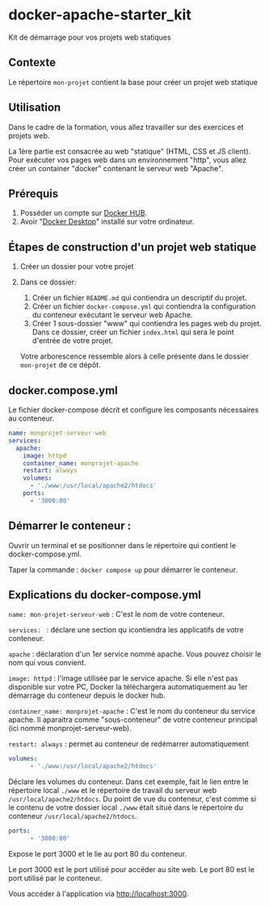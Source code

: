 # docker-apache-starter_kit

Kit de démarrage pour vos projets web statiques

## Contexte 

Le répertoire `mon-projet` contient la base pour créer un projet web statique

## Utilisation

Dans le cadre de la formation, vous allez travailler sur des exercices et projets web.

La 1ère partie est consacrée au web "statique" (HTML, CSS et JS client). Pour exécuter vos pages web dans un environnement "http", vous allez créer un container "docker" contenant le serveur web "Apache".

## Prérequis

1. Posséder un compte sur [Docker HUB](https://hub.docker.com).
2. Avoir "[Docker Desktop](https://www.docker.com/products/docker-desktop/)" installé sur votre ordinateur.

## Étapes de construction d'un projet web statique

1. Créer un dossier pour votre projet
2. Dans ce dossier: 
    1. Créer un fichier `README.md` qui contiendra un descriptif du projet.
    2. Créer un fichier `docker-compose.yml` qui contiendra la configuration du conteneur exécutant le serveur web Apache.
    3. Créer 1 sous-dossier "www" qui contiendra les pages web du projet. Dans ce dossier, créer un fichier `index.html` qui sera le point d'entrée de votre projet.

    Votre arborescence ressemble alors à celle présente dans le dossier `mon-projet` de ce dépôt.

## docker.compose.yml

Le fichier docker-compose décrit et configure les composants nécessaires au conteneur.

```yml
name: monprojet-serveur-web
services:
  apache: 
    image: httpd 
    container_name: monprojet-apache
    restart: always 
    volumes: 
      - './www:/usr/local/apache2/htdocs'
    ports: 
      - '3000:80'
```
## Démarrer le conteneur : 

Ouvrir un terminal et se positionner dans le répertoire qui contient le docker-compose.yml.

Taper la commande : `docker compose up` pour démarrer le conteneur.

## Explications du docker-compose.yml

`name: mon-projet-serveur-web` : C'est le nom de votre conteneur.

`services: ` : déclare une section qu icontiendra les applicatifs de votre conteneur.

`apache` : déclaration d'un 1er service nommé apache. Vous pouvez choisir le nom qui vous convient.

`image: httpd` : l'image utilisée par le service apache. Si elle n'est pas disponible sur votre PC, Docker la téléchargera automatiquement au 1er démarrage du conteneur depuis le docker hub.

`container_name: monprojet-apache` : C'est le nom du conteneur du service apache. Il aparaitra comme "sous-conteneur" de votre conteneur principal (ici nommé monprojet-serveur-web).

`restart: always` : permet au conteneur de redémarrer automatiquement 

```yml
volumes: 
      - './www:/usr/local/apache2/htdocs'
```
Déclare les volumes du conteneur. Dans cet exemple, fait le lien entre le répertoire local `./www` et le répertoire de travail du serveur web `/usr/local/apache2/htdocs`. Du point de vue du conteneur, c'est comme si le contenu de votre dossier local `./www` était situé dans le répertoire du conteneur `/usr/local/apache2/htdocs`.

```yml
ports: 
      - '3000:80'
```
Expose le port 3000 et le lie au port 80 du conteneur.

Le port 3000 est le port utilisé pour accéder au site web.
Le port 80 est le port utilisé par le conteneur.

Vous accéder à l'application via [http://localhost:3000](http://localhost:3000).

